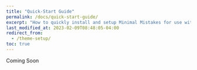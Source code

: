```yaml
---
title: "Quick-Start Guide"
permalink: /docs/quick-start-guide/
excerpt: "How to quickly install and setup Minimal Mistakes for use with GitHub Pages."
last_modified_at: 2023-02-09T08:48:05-04:00
redirect_from:
  - /theme-setup/
toc: true
---
```


Coming Soon
